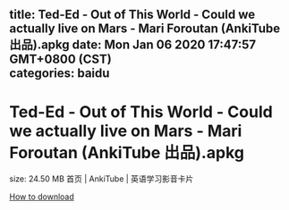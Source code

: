 
title: Ted-Ed - Out of This World - Could we actually live on Mars  - Mari Foroutan (AnkiTube 出品).apkg
date: Mon Jan 06 2020 17:47:57 GMT+0800 (CST)    
categories: baidu
---

# Ted-Ed - Out of This World - Could we actually live on Mars  - Mari Foroutan (AnkiTube 出品).apkg
size: 24.50 MB
 首页 | AnkiTube | 英语学习影音卡片
 

[How to download](https://bpcam.bemobtrk.com/go/2ceec3aa-1ca2-46d6-b9ff-aaa5c184517c?jno=3201)